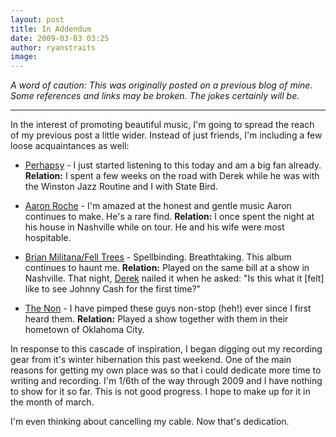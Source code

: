 ```yaml
---
layout: post
title: In Addendum
date: 2009-03-03 03:25
author: ryanstraits
image:
---
```

*A word of caution: This was originally posted on a previous blog of mine. Some references and links may be broken. The jokes certainly will be.*

---


In the interest of promoting beautiful music, I'm going to spread the reach of my previous post a little wider. Instead of just friends, I'm including a few loose acquaintances as well:

+ <a href="http://www.myspace.com/perhapsy">Perhapsy</a> - I just started listening to this today and am a big fan already. **Relation:** I spent a few weeks on the road with Derek while he was with the Winston Jazz Routine and I with State Bird.

+ <a href="http://www.myspace.com/aaronroche">Aaron Roche</a> - I'm amazed at the honest and gentle music Aaron continues to make. He's a rare find. **Relation:** I once spent the night at his house in Nashville while on tour. He and his wife were most hospitable.

+ <a href="http://www.myspace.com/brianmilitana">Brian Militana/Fell Trees</a> - Spellbinding. Breathtaking. This album continues to haunt me. **Relation:** Played on the same bill at a show in Nashville. That night, <a href="http://perhapsymusic.blogspot.com/2009/01/seeing-is-believing-brian-militanafell.html">Derek</a> nailed it when he asked: "Is this what it [felt] like to see Johnny Cash for the first time?"

+ <a href="http://www.myspace.com/thenonband">The Non</a> - I have pimped these guys non-stop (heh!) ever since I first heard them. **Relation:** Played a show together with them in their hometown of Oklahoma City.

In response to this cascade of inspiration, I began digging out my recording gear from it's winter hibernation this past weekend. One of the main reasons for getting my own place was so that i could dedicate more time to writing and recording. I'm 1/6th of the way through 2009 and I have nothing to show for it so far. This is not good progress. I hope to make up for it in the month of march.

I'm even thinking about cancelling my cable. Now that's dedication.

